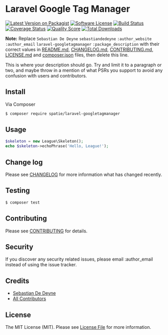 # Laravel Google Tag Manager

[![Latest Version on Packagist](https://img.shields.io/packagist/v/spatie/laravel-googletagmanager.svg?style=flat-square)](https://packagist.org/packages/spatie/laravel-googletagmanager)
[![Software License](https://img.shields.io/badge/license-MIT-brightgreen.svg?style=flat-square)](LICENSE.md)
[![Build Status](https://img.shields.io/travis/thephpspatie/laravel-googletagmanager/master.svg?style=flat-square)](https://travis-ci.org/thephpspatie/laravel-googletagmanager)
[![Coverage Status](https://img.shields.io/scrutinizer/coverage/g/thephpspatie/laravel-googletagmanager.svg?style=flat-square)](https://scrutinizer-ci.com/g/thephpspatie/laravel-googletagmanager/code-structure)
[![Quality Score](https://img.shields.io/scrutinizer/g/thephpspatie/laravel-googletagmanager.svg?style=flat-square)](https://scrutinizer-ci.com/g/thephpspatie/laravel-googletagmanager)
[![Total Downloads](https://img.shields.io/packagist/dt/spatie/laravel-googletagmanager.svg?style=flat-square)](https://packagist.org/packages/spatie/laravel-googletagmanager)

**Note:** Replace ```Sebastian De Deyne``` ```sebastiandedeyne``` ```:author_website``` ```:author_email``` ```laravel-googletagmanager``` ```:package_description``` with their correct values in [README.md](README.md), [CHANGELOG.md](CHANGELOG.md), [CONTRIBUTING.md](CONTRIBUTING.md), [LICENSE.md](LICENSE.md) and [composer.json](composer.json) files, then delete this line.

This is where your description should go. Try and limit it to a paragraph or two, and maybe throw in a mention of what
PSRs you support to avoid any confusion with users and contributors.

## Install

Via Composer

``` bash
$ composer require spatie/laravel-googletagmanager
```

## Usage

``` php
$skeleton = new League\Skeleton();
echo $skeleton->echoPhrase('Hello, League!');
```

## Change log

Please see [CHANGELOG](CHANGELOG.md) for more information what has changed recently.

## Testing

``` bash
$ composer test
```

## Contributing

Please see [CONTRIBUTING](CONTRIBUTING.md) for details.

## Security

If you discover any security related issues, please email :author_email instead of using the issue tracker.

## Credits

- [Sebastian De Deyne](https://github.com/sebastiandedeyne)
- [All Contributors](../../contributors)

## License

The MIT License (MIT). Please see [License File](LICENSE.md) for more information.
